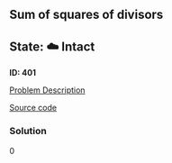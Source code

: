 ## Sum of squares of divisors

## State: :cloud: **Intact**

**ID: 401**

[Problem Description](https://projecteuler.net/problem=401)

[Source code](main.cpp)

### Solution
0